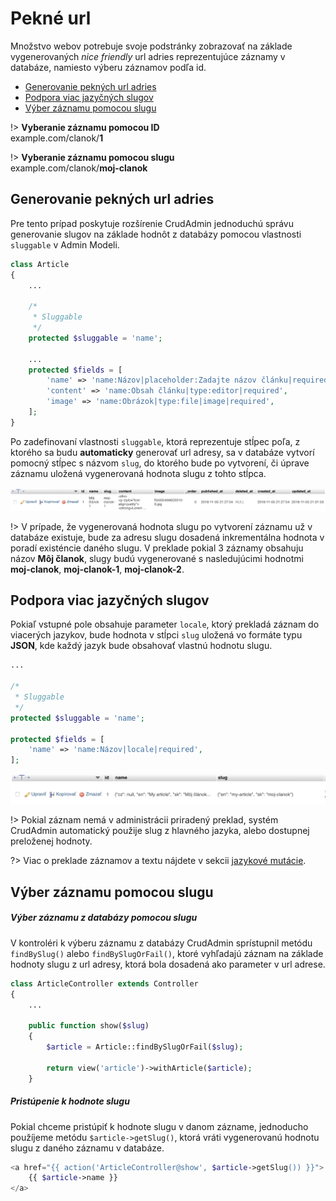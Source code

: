 # Pekné url

Množstvo webov potrebuje svoje podstránky zobrazovať na základe vygenerovaných *nice friendly* url adries reprezentujúce záznamy v databáze, namiesto výberu záznamov podľa id.

- [Generovanie pekných url adries](#generovanie-pekných-url-adries)
- [Podpora viac jazyčných slugov](#podpora-viac-jazyčných-slugov)
- [Výber záznamu pomocou slugu](#výber-záznamu-pomocou-slugu)

!> **Vyberanie záznamu pomocou ID**
<br>
example.com/clanok/**1**

!> **Vyberanie záznamu pomocou slugu**
<br>
example.com/clanok/**moj-clanok**

## Generovanie pekných url adries
Pre tento prípad poskytuje rozšírenie CrudAdmin jednoduchú správu generovanie slugov na základe hodnôt z databázy pomocou vlastnosti `sluggable` v Admin Modeli.

```php
class Article
{
    ...

    /*
     * Sluggable
     */
    protected $sluggable = 'name';

    ...
    protected $fields = [
        'name' => 'name:Názov|placeholder:Zadajte názov článku|required|max:90',
        'content' => 'name:Obsah článku|type:editor|required',
        'image' => 'name:Obrázok|type:file|image|required',
    ];
}
```

Po zadefinovaní vlastnosti `sluggable`, ktorá reprezentuje stĺpec poľa, z ktorého sa budu **automaticky** generovať url adresy, sa v databáze vytvorí pomocný stĺpec s názvom `slug`, do ktorého bude po vytvorení, či úprave záznamu uložená vygenerovaná hodnota slugu z tohto stĺpca.

![donate](images/article-slug-column.png)

!> V prípade, že vygenerovaná hodnota slugu po vytvorení záznamu už v databáze existuje, bude za adresu slugu dosadená inkrementálna hodnota v poradí existéncie daného slugu. V preklade pokial 3 záznamy obsahuju názov **Môj članok**, slugy budú vygenerované s nasledujúcimi hodnotmi **moj-clanok**, **moj-clanok-1**, **moj-clanok-2**.

## Podpora viac jazyčných slugov
Pokiaľ vstupné pole obsahuje parameter `locale`, ktorý prekladá záznam do viacerých jazykov, bude hodnota v stĺpci `slug` uložená vo formáte typu **JSON**, kde každý jazyk bude obsahovať vlastnú hodnotu slugu.

```php
...

/*
 * Sluggable
 */
protected $sluggable = 'name';

protected $fields = [
    'name' => 'name:Názov|locale|required',
];
```

![donate](images/article-slug-column-locale.png)

!> Pokial záznam nemá v administrácii priradený preklad, systém CrudAdmin automatický použije slug z hlavného jazyka, alebo dostupnej preloženej hodnoty.

?> Viac o preklade záznamov a textu nájdete v sekcii [jazykové mutácie](languages.md#Jazykové-mutácie).

## Výber záznamu pomocou slugu

##### Výber záznamu z databázy pomocou slugu
V kontroléri k výberu záznamu z databázy CrudAdmin sprístupnil metódu `findBySlug()` alebo `findBySlugOrFail()`, ktoré vyhľadajú záznam na základe hodnoty slugu z url adresy, ktorá bola dosadená ako parameter v url adrese.

```php
class ArticleController extends Controller
{
    ...

    public function show($slug)
    {
        $article = Article::findBySlugOrFail($slug);

        return view('article')->withArticle($article);
    }
```

##### Pristúpenie k hodnote slugu
Pokial chceme pristúpiť k hodnote slugu v danom zázname, jednoducho použíjeme metódu `$article->getSlug()`, ktorá vráti vygenerovanú hodnotu slugu z daného záznamu v databáze.

```php
<a href="{{ action('ArticleController@show', $article->getSlug()) }}">
    {{ $article->name }}
</a>
```
